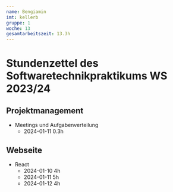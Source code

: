 ```yaml
---
name: Bengiamin
imt: kellerb
gruppe: 1
woche: 13
gesamtarbeitszeit: 13.3h
---
```


# Stundenzettel des Softwaretechnikpraktikums WS 2023/24


## Projektmanagement
- Meetings und Aufgabenverteilung
  - 2024-01-11 0.3h

## Webseite

- React
  - 2024-01-10 4h
  - 2024-01-11 5h
  - 2024-01-12 4h






